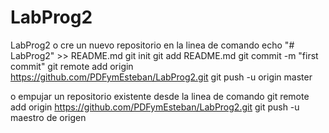 # LabProg2
LabProg2
o cre un nuevo repositorio en la linea de comando
echo "# LabProg2" >> README.md 
git init 
git add README.md 
git commit -m "first commit" 
git remote add origin https://github.com/PDFymEsteban/LabProg2.git
 git push -u origin master


o empujar un repositorio existente desde la linea de comando
git remote add origin https://github.com/PDFymEsteban/LabProg2.git
 git push -u maestro de origen

